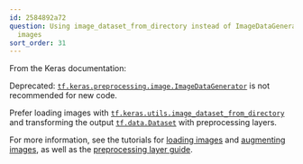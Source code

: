 ```yaml
---
id: 2584892a72
question: Using image_dataset_from_directory instead of ImageDataGenerator for loading
  images
sort_order: 31
---
```


From the Keras documentation:

Deprecated: [`tf.keras.preprocessing.image.ImageDataGenerator`](https://www.tensorflow.org/api_docs/python/tf/keras/preprocessing/image/ImageDataGenerator) is not recommended for new code.

Prefer loading images with [`tf.keras.utils.image_dataset_from_directory`](https://www.tensorflow.org/api_docs/python/tf/keras/utils/image_dataset_from_directory) and transforming the output [`tf.data.Dataset`](https://www.tensorflow.org/api_docs/python/tf/data/Dataset) with preprocessing layers.

For more information, see the tutorials for [loading images](https://www.tensorflow.org/tutorials/load_data/images) and [augmenting images](https://www.tensorflow.org/tutorials/images/data_augmentation), as well as the [preprocessing layer guide](https://www.tensorflow.org/guide/keras/preprocessing_layers).